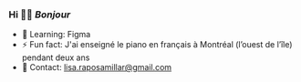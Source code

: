 ### Hi 👋🏼 <em>Bonjour</em>

- 🌱 Learning: Figma
- ⚡ Fun fact: J'ai enseigné le piano en français à Montréal (l’ouest de l’île) pendant deux ans
- 📮 Contact: lisa.raposamillar@gmail.com

<!--
**raposamillar/raposamillar** is a ✨ _special_ ✨ repository because its `README.md` (this file) appears on your GitHub profile.

Here are some ideas to get you started:

- 🔭 I’m currently working on ...
- 🌱 I’m currently learning ...
- 👯 I’m looking to collaborate on ...
- 🤔 I’m looking for help with ...
- 💬 Ask me about ...
- 📫 How to reach me: ...
- 😄 Pronouns: ...
- ⚡ Fun fact: ...
-->
